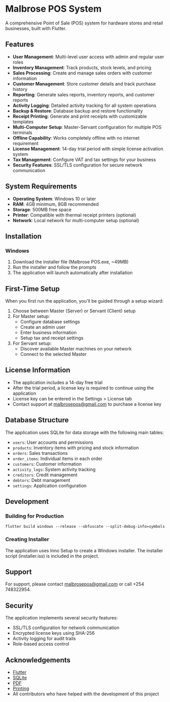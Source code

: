 # Malbrose POS System

A comprehensive Point of Sale (POS) system for hardware stores and retail businesses, built with Flutter.

## Features

- **User Management**: Multi-level user access with admin and regular user roles
- **Inventory Management**: Track products, stock levels, and pricing
- **Sales Processing**: Create and manage sales orders with customer information
- **Customer Management**: Store customer details and track purchase history
- **Reporting**: Generate sales reports, inventory reports, and customer reports
- **Activity Logging**: Detailed activity tracking for all system operations
- **Backup & Restore**: Database backup and restore functionality
- **Receipt Printing**: Generate and print receipts with customizable templates
- **Multi-Computer Setup**: Master-Servant configuration for multiple POS terminals
- **Offline Capability**: Works completely offline with no internet requirement
- **License Management**: 14-day trial period with simple license activation system
- **Tax Management**: Configure VAT and tax settings for your business
- **Security Features**: SSL/TLS configuration for secure network communication

## System Requirements

- **Operating System**: Windows 10 or later
- **RAM**: 4GB minimum, 8GB recommended
- **Storage**: 500MB free space
- **Printer**: Compatible with thermal receipt printers (optional)
- **Network**: Local network for multi-computer setup (optional)

## Installation

### Windows
1. Download the installer file (Malbrose POS.exe, ~49MB)
2. Run the installer and follow the prompts
3. The application will launch automatically after installation

## First-Time Setup

When you first run the application, you'll be guided through a setup wizard:

1. Choose between Master (Server) or Servant (Client) setup
2. For Master setup:
   - Configure database settings
   - Create an admin user
   - Enter business information
   - Setup tax and receipt settings
3. For Servant setup:
   - Discover available Master machines on your network
   - Connect to the selected Master

## License Information

- The application includes a 14-day free trial
- After the trial period, a license key is required to continue using the application
- License key can be entered in the Settings > License tab
- Contact support at malbrosepos@gmail.com to purchase a license key

## Database Structure

The application uses SQLite for data storage with the following main tables:

- `users`: User accounts and permissions
- `products`: Inventory items with pricing and stock information
- `orders`: Sales transactions
- `order_items`: Individual items in each order
- `customers`: Customer information
- `activity_logs`: System activity tracking
- `creditors`: Credit management
- `debtors`: Debt management
- `settings`: Application configuration

## Development

### Building for Production
```
flutter build windows --release --obfuscate --split-debug-info=symbols
```

### Creating Installer
The application uses Inno Setup to create a Windows installer. The installer script (installer.iss) is included in the project.

## Support

For support, please contact [malbrosepos@gmail.com](mailto:malbrosepos@gmail.com) or call +254 748322954.

## Security

The application implements several security features:
- SSL/TLS configuration for network communication
- Encrypted license keys using SHA-256
- Activity logging for audit trails
- Role-based access control

## Acknowledgements

- [Flutter](https://flutter.dev/)
- [SQLite](https://www.sqlite.org/)
- [PDF](https://pub.dev/packages/pdf)
- [Printing](https://pub.dev/packages/printing)
- All contributors who have helped with the development of this project

